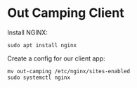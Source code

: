 # Out Camping Client

Install NGINX:

```
sudo apt install nginx
```

Create a config for our client app:

```
mv out-camping /etc/nginx/sites-enabled
sudo systemctl nginx
```
